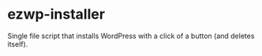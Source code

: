 ezwp-installer
==============

Single file script that installs WordPress with a click of a button (and deletes itself).
